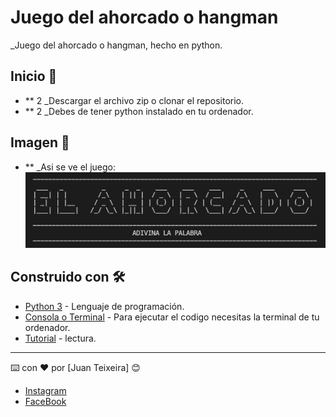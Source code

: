 # Juego del ahorcado o hangman

_Juego del ahorcado o hangman, hecho en python.

## Inicio 🚀

* ** 2 _Descargar el archivo zip o clonar el repositorio.
* ** 2 _Debes de tener python instalado en tu ordenador.



## Imagen 🎥

* **  _Asi se ve el juego: 
![Screenshot](image.png)



## Construido con 🛠️

* [Python 3](https://www.python.org/downloads/) - Lenguaje de programación.
* [Consola o Terminal]() - Para ejecutar el codigo necesitas la terminal de tu ordenador.
* [Tutorial](https://www.codigopiton.com/como-hacer-el-juego-del-ahorcado-en-python/) - lectura.

---
⌨️ con ❤️ por [Juan Teixeira]  😊
* [Instagram](https://www.instagram.com/jteixcode/)
* [FaceBook](https://www.facebook.com/JTeixCode)